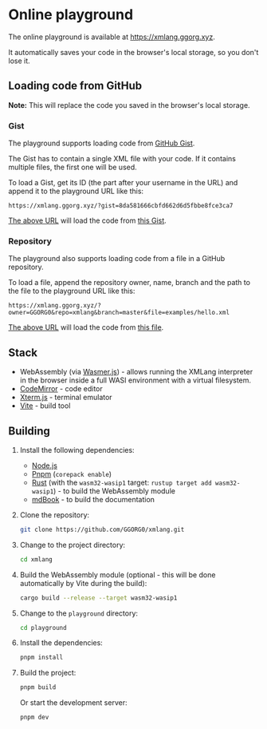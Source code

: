 # Online playground

The online playground is available at <https://xmlang.ggorg.xyz>.

It automatically saves your code in the browser's local storage, so you don't lose it.

## Loading code from GitHub

**Note:** This will replace the code you saved in the browser's local storage.

### Gist

The playground supports loading code from [GitHub Gist](https://gist.github.com/).

The Gist has to contain a single XML file with your code. If it contains multiple files, the first one will be used.

To load a Gist, get its ID (the part after your username in the URL) and append it to the playground URL like this:

```
https://xmlang.ggorg.xyz/?gist=8da581666cbfd662d6d5fbbe8fce3ca7
```

[The above URL](https://xmlang.ggorg.xyz/?gist=8da581666cbfd662d6d5fbbe8fce3ca7) will load the code from [this Gist](https://gist.github.com/GGORG0/8da581666cbfd662d6d5fbbe8fce3ca7).

### Repository

The playground also supports loading code from a file in a GitHub repository.

To load a file, append the repository owner, name, branch and the path to the file to the playground URL like this:

```
https://xmlang.ggorg.xyz/?owner=GGORG0&repo=xmlang&branch=master&file=examples/hello.xml
```

[The above URL](https://xmlang.ggorg.xyz/?owner=GGORG0&repo=xmlang&branch=master&file=examples/hello.xml) will load the code from [this file](https://github.com/GGORG0/xmlang/blob/master/examples/hello.xml).

## Stack

- WebAssembly (via [Wasmer.js](https://github.com/wasmerio/wasmer-js)) - allows running the XMLang interpreter in the browser inside a full WASI environment with a virtual filesystem.
- [CodeMirror](https://codemirror.net/) - code editor
- [Xterm.js](https://xtermjs.org/) - terminal emulator
- [Vite](https://vitejs.dev/) - build tool

## Building

1. Install the following dependencies:

    - [Node.js](https://nodejs.org/)
    - [Pnpm](https://pnpm.io/) (`corepack enable`)
    - [Rust](https://rustup.rs/) (with the `wasm32-wasip1` target: `rustup target add wasm32-wasip1`) - to build the WebAssembly module
    - [mdBook](https://rust-lang.github.io/mdBook/) - to build the documentation

2. Clone the repository:

    ```bash
    git clone https://github.com/GGORG0/xmlang.git
    ```

3. Change to the project directory:

    ```bash
    cd xmlang
    ```

4. Build the WebAssembly module (optional - this will be done automatically by Vite during the build):

    ```bash
    cargo build --release --target wasm32-wasip1
    ```

5. Change to the `playground` directory:

    ```bash
    cd playground
    ```

6. Install the dependencies:

    ```bash
    pnpm install
    ```

7. Build the project:

    ```bash
    pnpm build
    ```
 
    Or start the development server:
 
    ```bash
    pnpm dev
    ```
